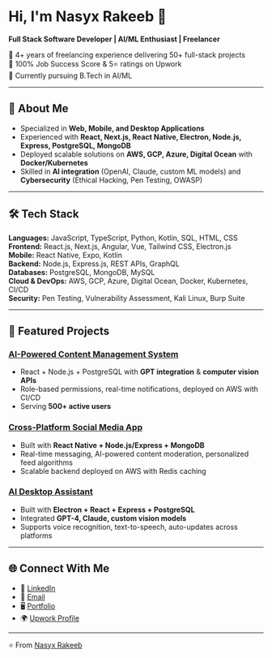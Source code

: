 # Hi, I'm Nasyx Rakeeb 👋  
**Full Stack Software Developer | AI/ML Enthusiast | Freelancer**

🔹 4+ years of freelancing experience delivering 50+ full-stack projects  
🔹 100% Job Success Score & 5⭐ ratings on Upwork  
🔹 Currently pursuing B.Tech in AI/ML  

---

## 🚀 About Me
- Specialized in **Web, Mobile, and Desktop Applications**  
- Experienced with **React, Next.js, React Native, Electron, Node.js, Express, PostgreSQL, MongoDB**  
- Deployed scalable solutions on **AWS, GCP, Azure, Digital Ocean** with **Docker/Kubernetes**  
- Skilled in **AI integration** (OpenAI, Claude, custom ML models) and **Cybersecurity** (Ethical Hacking, Pen Testing, OWASP)  

---

## 🛠️ Tech Stack
**Languages:** JavaScript, TypeScript, Python, Kotlin, SQL, HTML, CSS  
**Frontend:** React.js, Next.js, Angular, Vue, Tailwind CSS, Electron.js  
**Mobile:** React Native, Expo, Kotlin  
**Backend:** Node.js, Express.js, REST APIs, GraphQL  
**Databases:** PostgreSQL, MongoDB, MySQL  
**Cloud & DevOps:** AWS, GCP, Azure, Digital Ocean, Docker, Kubernetes, CI/CD  
**Security:** Pen Testing, Vulnerability Assessment, Kali Linux, Burp Suite  

---

## 📂 Featured Projects
### [AI-Powered Content Management System](#)
- React + Node.js + PostgreSQL with **GPT integration** & **computer vision APIs**  
- Role-based permissions, real-time notifications, deployed on AWS with CI/CD  
- Serving **500+ active users**  

### [Cross-Platform Social Media App](#)
- Built with **React Native + Node.js/Express + MongoDB**  
- Real-time messaging, AI-powered content moderation, personalized feed algorithms  
- Scalable backend deployed on AWS with Redis caching  

### [AI Desktop Assistant](#)
- Built with **Electron + React + Express + PostgreSQL**  
- Integrated **GPT-4, Claude, custom vision models**  
- Supports voice recognition, text-to-speech, auto-updates across platforms  

---

## 🌐 Connect With Me
- 💼 [LinkedIn](https://linkedin.com/in/nasyxrakeeb)  
- 📧 [Email](mailto:nasyxrakeeb2@gmail.com)  
- 🖥️ [Portfolio](https://nasyxrakeeb.vercel.app)  
- 🌍 [Upwork Profile](https://www.upwork.com/freelancers/~0159189be9477b4a5e)  

---
⭐️ From [Nasyx Rakeeb](https://github.com/nasyx-rakeeb)
